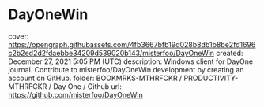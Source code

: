 # DayOneWin

cover: https://opengraph.githubassets.com/4fb3667bfb19d028b8db1b8be2fd1696c2b2ed2d2fdaebbe34209d539020b143/misterfoo/DayOneWin
created: December 27, 2021 5:05 PM (UTC)
description: Windows client for DayOne journal. Contribute to misterfoo/DayOneWin development by creating an account on GitHub.
folder: BOOKMRKS-MTHRFCKR / PRODUCTIVITY-MTHRFCKR / Day One / Github
url: https://github.com/misterfoo/DayOneWin